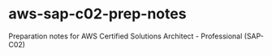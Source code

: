 # aws-sap-c02-prep-notes
Preparation notes for AWS Certified Solutions Architect - Professional (SAP-C02)
